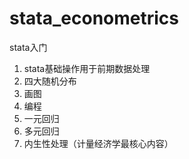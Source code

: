 # stata_econometrics
stata入门
1. stata基础操作用于前期数据处理
2. 四大随机分布
3. 画图
4. 编程
5. 一元回归
6. 多元回归
7. 内生性处理（计量经济学最核心内容）
